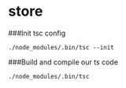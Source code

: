 # store


###Init tsc config
```
./node_modules/.bin/tsc --init
```

###Build and compile our ts code
```
./node_modules/.bin/tsc
```